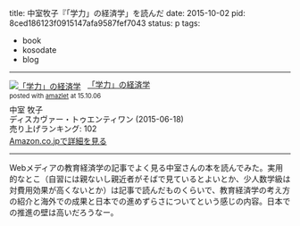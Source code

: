 title: 中室牧子『「学力」の経済学」を読んだ
date: 2015-10-02
pid: 8ced186123f0915147afa9587fef7043
status: p
tags:
- book
- kosodate
- blog
---

<div class="amazlet-box" style="margin-bottom:0px;"><div class="amazlet-image" style="float:left;margin:0px 12px 1px 0px;"><a href="http://www.amazon.co.jp/exec/obidos/ASIN/4799316850/dotimpact-22/ref=nosim/" name="amazletlink" target="_blank"><img src="http://ecx.images-amazon.com/images/I/51TzdFRPUTL._SL160_.jpg" alt="「学力」の経済学" style="border: none;" /></a></div><div class="amazlet-info" style="line-height:120%; margin-bottom: 10px"><div class="amazlet-name" style="margin-bottom:10px;line-height:120%"><a href="http://www.amazon.co.jp/exec/obidos/ASIN/4799316850/dotimpact-22/ref=nosim/" name="amazletlink" target="_blank">「学力」の経済学</a><div class="amazlet-powered-date" style="font-size:80%;margin-top:5px;line-height:120%">posted with <a href="http://www.amazlet.com/" title="amazlet" target="_blank">amazlet</a> at 15.10.06</div></div><div class="amazlet-detail">中室 牧子 <br />ディスカヴァー・トゥエンティワン (2015-06-18)<br />売り上げランキング: 102<br /></div><div class="amazlet-sub-info" style="float: left;"><div class="amazlet-link" style="margin-top: 5px"><a href="http://www.amazon.co.jp/exec/obidos/ASIN/4799316850/dotimpact-22/ref=nosim/" name="amazletlink" target="_blank">Amazon.co.jpで詳細を見る</a></div></div></div><div class="amazlet-footer" style="clear: left"></div></div>

---- 

Webメディアの教育経済学の記事でよく見る中室さんの本を読んでみた。実用的なとこ（自習には親ないし親近者がそばで見ているとよいとか、少人数学級は対費用効果が高くないとか）は記事で読んだものくらいで、教育経済学の考え方の紹介と海外での成果と日本での進めずらさについてという感じの内容。日本での推進の壁は高いだろうなー。
